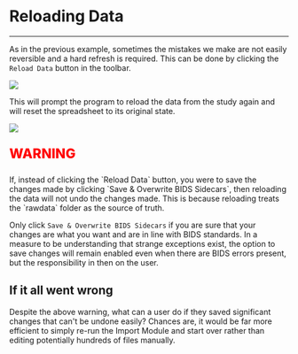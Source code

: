 # Reloading Data

---

As in the previous example, sometimes the mistakes we make are not easily reversible and a hard refresh is required. This can be done by clicking the `Reload Data` button in the toolbar.

<img src="../../../assets/img/Tutorial/BIDSDataGrid/5_Reloading_Data/BIDSDG_Reloading_Part1.png" />

This will prompt the program to reload the data from the study again and will reset the spreadsheet to its original state.

<img src="../../../assets/img/Tutorial/BIDSDataGrid/5_Reloading_Data/BIDSDG_Reloading_Part2.png" />

<p style="color: red; font-weight: 800; font-size: 1.5rem">WARNING</p> If, instead of clicking the `Reload Data` button, you were to save the changes made by clicking `Save & Overwrite BIDS Sidecars`, then reloading the data will not undo the changes made. This is because reloading treats the `rawdata` folder as the source of truth.

Only click `Save & Overwrite BIDS Sidecars` if you are sure that your changes are what you want and are in line with BIDS standards. In a measure to be understanding that strange exceptions exist, the option to save changes will remain enabled even when there are BIDS errors present, but the responsibility in then on the user.

## If it all went wrong

Despite the above warning, what can a user do if they saved significant changes that can't be undone easily? Chances are, it would be far more efficient to simply re-run the Import Module and start over rather than editing potentially hundreds of files manually.